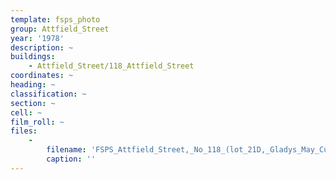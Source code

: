 ```yaml
---
template: fsps_photo
group: Attfield_Street
year: '1978'
description: ~
buildings:
    - Attfield_Street/118_Attfield_Street
coordinates: ~
heading: ~
classification: ~
section: ~
cell: ~
film_roll: ~
files:
    -
        filename: 'FSPS_Attfield_Street,_No_118_(lot_21D,_Gladys_May_Curven),_17-11-N,_1978.png'
        caption: ''
---
```


